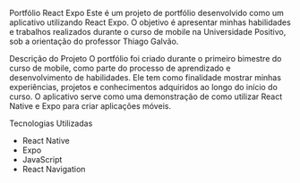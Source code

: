 Portfólio React Expo
Este é um projeto de portfólio desenvolvido como um aplicativo utilizando React Expo. O objetivo é apresentar minhas habilidades e trabalhos realizados durante o curso de mobile na Universidade Positivo, sob a orientação do professor Thiago Galvão.

Descrição do Projeto
O portfólio foi criado durante o primeiro bimestre do curso de mobile, como parte do processo de aprendizado e desenvolvimento de habilidades. Ele tem como finalidade mostrar minhas experiências, projetos e conhecimentos adquiridos ao longo do início do curso. O aplicativo serve como uma demonstração de como utilizar React Native e Expo para criar aplicações móveis.

Tecnologias Utilizadas
- React Native
- Expo
- JavaScript
- React Navigation
